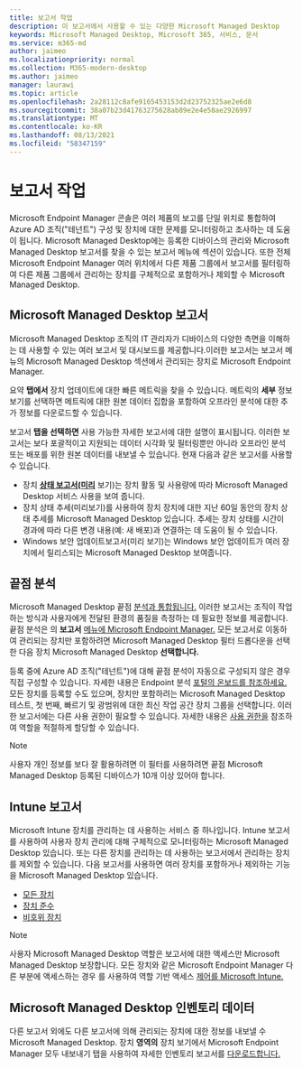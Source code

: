 ```yaml
---
title: 보고서 작업
description: 이 보고서에서 사용할 수 있는 다양한 Microsoft Managed Desktop
keywords: Microsoft Managed Desktop, Microsoft 365, 서비스, 문서
ms.service: m365-md
author: jaimeo
ms.localizationpriority: normal
ms.collection: M365-modern-desktop
ms.author: jaimeo
manager: laurawi
ms.topic: article
ms.openlocfilehash: 2a28112c8afe9165453153d2d23752325ae2e6d8
ms.sourcegitcommit: 38a07b23d41763275628ab89e2e4e58ae2926997
ms.translationtype: MT
ms.contentlocale: ko-KR
ms.lasthandoff: 08/13/2021
ms.locfileid: "58347159"
---
```

# <a name="work-with-reports"></a>보고서 작업

Microsoft Endpoint Manager 콘솔은 여러 제품의 보고를 단일 위치로 통합하여 Azure AD 조직("테넌트") 구성 및 장치에 대한 문제를 모니터링하고 조사하는 데 도움이 됩니다. Microsoft Managed Desktop에는 등록한 디바이스의 관리와 Microsoft Managed Desktop 보고서를 찾을 수 있는 보고서 메뉴에 섹션이 있습니다.  또한 전체 Microsoft Endpoint Manager 여러 위치에서 다른 제품 그룹에서 보고서를 필터링하여 다른 제품 그룹에서 관리하는 장치를 구체적으로 포함하거나 제외할 수 Microsoft Managed Desktop. 

## <a name="microsoft-managed-desktop-reports"></a>Microsoft Managed Desktop 보고서
Microsoft Managed Desktop 조직의 IT 관리자가 디바이스의 다양한 측면을 이해하는 데 사용할 수 있는 여러 보고서 및 대시보드를 제공합니다.이러한 보고서는 보고서 메뉴의 Microsoft Managed Desktop  섹션에서 관리되는 장치로 Microsoft Endpoint Manager.   

요약 **탭에서** 장치 업데이트에 대한 빠른 메트릭을 찾을 수 있습니다. 메트릭의 **세부** 정보 보기를 선택하면 메트릭에 대한 원본 데이터 집합을 포함하여 오프라인 분석에 대한 추가 정보를 다운로드할 수 있습니다.

보고서 **탭을 선택하면** 사용 가능한 자세한 보고서에 대한 설명이 표시됩니다. 이러한 보고서는 보다 포괄적이고 지원되는 데이터 시각화 및 필터링뿐만 아니라 오프라인 분석 또는 배포를 위한 원본 데이터를 내보낼 수 있습니다. 현재 다음과 같은 보고서를 사용할 수 있습니다.
- 장치 [ **상태 보고서(미리**](device-status-report.md) 보기)는 장치 활동 및 사용량에 따라 Microsoft Managed Desktop 서비스 사용을 보여 줍니다. 
- 장치 상태  추세(미리보기)를 사용하여 장치 장치에 대한 지난 60일 동안의 장치 상태 추세를 Microsoft Managed Desktop 있습니다. 추세는 장치 상태를 시간이 경과에 따라 다른 변경 내용(예: 새 배포)과 연결하는 데 도움이 될 수 있습니다. 
- Windows 보안 업데이트보고서(미리 보기)는 Windows 보안 업데이트가 여러 장치에서 릴리스되는 Microsoft Managed Desktop 보여줍니다. [  ](security-updates-report.md)


## <a name="endpoint-analytics"></a>끝점 분석
Microsoft Managed Desktop 끝점 [분석과 통합됩니다.](/mem/analytics/overview) 이러한 보고서는 조직이 작업하는 방식과 사용자에게 전달된 환경의 품질을 측정하는 데 필요한 정보를 제공합니다. 끝점 분석은 의 **보고서** [메뉴에 Microsoft Endpoint Manager.](https://endpoint.microsoft.com/) 모든 보고서로 이동하여 관리되는 장치만 포함하려면 Microsoft Managed Desktop 필터 드롭다운을  선택한 다음 장치 Microsoft Managed Desktop **선택합니다.**

등록 중에 Azure AD 조직("테넌트")에 대해 끝점 분석이 자동으로 구성되지 않은 경우 직접 구성할 수 있습니다. 자세한 내용은 Endpoint 분석 [포털의 온보드를 참조하세요.](/mem/analytics/enroll-intune#bkmk_onboard) 모든 장치를 등록할 수도 있으며, 장치만 포함하려는 Microsoft Managed Desktop 테스트,  첫 번째, 빠르기 및 광범위에 대한 최신 작업 공간 장치 그룹을 선택합니다. 이러한 보고서에는 다른 사용 권한이 필요할 수 있습니다. 자세한 내용은 [사용 권한을](/mem/analytics/overview#permissions) 참조하여 역할을 적절하게 할당할 수 있습니다.

> [!NOTE]
> 사용자 개인 정보를 보다 잘 활용하려면 이 필터를 사용하려면 끝점 Microsoft Managed Desktop 등록된 디바이스가 10개 이상 있어야 합니다.

## <a name="intune-reports"></a>Intune 보고서
Microsoft Intune 장치를 관리하는 데 사용하는 서비스 중 하나입니다. Intune 보고서를 사용하여 사용자 장치 관리에 대해 구체적으로 모니터링하는 Microsoft Managed Desktop 있습니다. 또는 다른 장치를 관리하는 데 사용하는 보고서에서 관리하는 장치를 제외할 수 있습니다. 다음 보고서를 사용하면 여러 장치를 포함하거나 제외하는 기능을 Microsoft Managed Desktop 있습니다.

- [모든 장치](/mem/intune/remote-actions/device-management#get-to-your-devices)
- [장치 준수](/mem/intune/fundamentals/reports#device-compliance-report-organizational)
- [비호위 장치](/mem/intune/fundamentals/reports#noncompliant-devices-report-operational)

> [!NOTE]
> 사용자 Microsoft Managed Desktop 역할은 보고서에 대한 액세스만 Microsoft Managed Desktop 보장합니다. 모든 장치와 같은 Microsoft Endpoint Manager 다른 부분에 액세스하는 경우 를 사용하여 역할 기반 액세스 [제어를 Microsoft Intune.](/mem/intune/fundamentals/role-based-access-control) 

## <a name="microsoft-managed-desktop-inventory-data"></a>Microsoft Managed Desktop 인벤토리 데이터

다른 보고서 외에도 다른 보고서에 의해 관리되는 장치에 대한 정보를 내보낼 수 Microsoft Managed Desktop. 장치 **영역의** 장치  보기에서 Microsoft Endpoint Manager 모두 내보내기  탭을 사용하여 자세한 인벤토리 보고서를 [다운로드합니다.](device-inventory-report.md)
